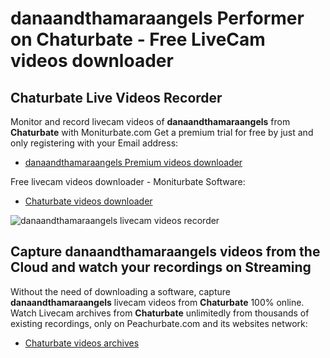 # danaandthamaraangels Performer on Chaturbate - Free LiveCam videos downloader

## Chaturbate Live Videos Recorder

Monitor and record livecam videos of **danaandthamaraangels** from **Chaturbate** with Moniturbate.com
Get a premium trial for free by just and only registering with your Email address:
* [danaandthamaraangels Premium videos downloader](https://moniturbate.com/request-demo-licence-key.html)

Free livecam videos downloader - Moniturbate Software:
* [Chaturbate videos downloader](https://moniturbate.com/moniturbate-download-software.html)

![danaandthamaraangels livecam videos recorder](https://peachurnet.com/templates/moniturbate-software.png)


## Capture danaandthamaraangels videos from the Cloud and watch your recordings on Streaming

Without the need of downloading a software, capture **danaandthamaraangels** livecam videos from **Chaturbate** 100% online.
Watch Livecam archives from **Chaturbate** unlimitedly from thousands of existing recordings, only on Peachurbate.com and its websites network:
* [Chaturbate videos archives](https://peachurnet.com/)